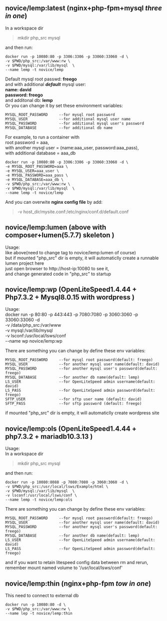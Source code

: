 ## novice/lemp:latest (nginx+php-fpm+mysql *three in one*)
In a workspace dir  
>mkdir php_src mysql  

and then run:

    docker run -p 10080:80 -p 3306:3306 -p 33060:33060 -d \
    -v $PWD/php_src:/var/www:rw \
    -v $PWD/mysql:/var/lib/mysql  \
    --name lemp -t novice/lemp 

Default mysql root passwd: **freego**  
and with additional ***default*** mysql user:  
**name: david  
password: freego**  
and additonal db: **lemp**  
Or you can change it by set these environment variables:  

    MYSQL_ROOT_PASSWORD     --for mysql root password  
    MYSQL_USER              --for additional mysql user name  
    MYSQL_PASSWORD          --for additional mysql user's password  
    MYSQL_DATABASE          --for additional db name  

For example, to run a container with  
root password = aaa,  
with another mysql user = (name:aaa_user, password:aaa_pass),  
with additional database = aaa_db  

    docker run -p 10080:80 -p 3306:3306 -p 33060:33060 -d \
    -e MYSQL_ROOT_PASSWORD=aaa \
    -e MYSQL_USER=aaa_user \
    -e MYSQL_PASSWORD=aaa_pass \
    -e MYSQL_DATABASE=aaa_db \
    -v $PWD/php_src:/var/www:rw \
    -v $PWD/mysql:/var/lib/mysql  \
    --name lemp -t novice/lemp

And you can overwite **nginx config file** by add:
>-v host_dir/mysite.conf:/etc/nginx/conf.d/default.conf

## novice/lemp:lumen (above with composer+lumen(5.7.7) skeleton )
Usage:  
like above(need to change tag to novice/lemp:lumen of course)  
but if mounted "php_src" dir is empty, it will automaticlly create a runnable lumen project here  
just open browser to http://host-ip:10080 to see it,   
and change generated code in "php_src" to startup

## novice/lemp:wp (OpenLiteSpeed1.4.44 + Php7.3.2 + Mysql8.0.15 with wordpress  )
Usage:  
docker run -p 80:80 -p 443:443 -p 7080:7080 -p 3060:3060  -p 33060:33060 -d \
    -v /data/php_src:/var/www \
    -v mysql:/var/lib/mysql  \
    -v lsconf:/usr/local/lsws/conf \
    --name wp novice/lemp:wp

There are something you can change by define these env variables: 

    MYSQL_ROOT_PASSWORD     --for mysql root password(default: freego) 
    MYSQL_USER              --for another mysql user name(default: david)  
    MYSQL_PASSWORD          --for another mysql user's password(default: freego)  
    MYSQL_DATABASE          --for another db name(default: lemp)  
    LS_USER                 --for OpenLiteSpeed admin username(default: david)  
    LS_PASS                 --for OpenLiteSpeed admin password(default: freego) 
    SFTP_USER               --for sftp user name (default: david)  
    SFTP_PASS               --for sftp password (default: freego) 

if mounted "php_src" dir is empty, it will automaticlly create wordpress site

## novice/lemp:ols (OpenLiteSpeed1.4.44 + php7.3.2 + mariadb10.3.13 )
Usage:  
In a workspace dir  
>mkdir php_src mysql  

and then run:

    docker run -p 10080:8088 -p 7080:7080 -p 3060:3060 -d \
    -v $PWD/php_src:/usr/local/lsws/Example/html \
    -v $PWD/mysql:/var/lib/mysql  \
    -v lsconf:/usr/local/lsws/conf \
    --name lemp -t novice/lemp:ols

There are something you can change by define these env variables: 

    MYSQL_ROOT_PASSWORD     --for mysql root password(default: freego) 
    MYSQL_USER              --for another mysql user name(default: david)  
    MYSQL_PASSWORD          --for another mysql user's password(default: freego)  
    MYSQL_DATABASE          --for another db name(default: lemp)  
    LS_USER                 --for OpenLiteSpeed admin username(default: david)  
    LS_PASS                 --for OpenLiteSpeed admin password(default: freego)  
 and if you want to retain litespeed config data between rm and rerun, remember mount named volume to '/usr/local/lsws/conf'
## novice/lemp:thin (nginx+php-fpm *tow in one*)
This need to connect to external db  

    docker run -p 10080:80 -d \
    -v $PWD/php_src:/var/www:rw \
    --name lep -t novice/lemp:thin